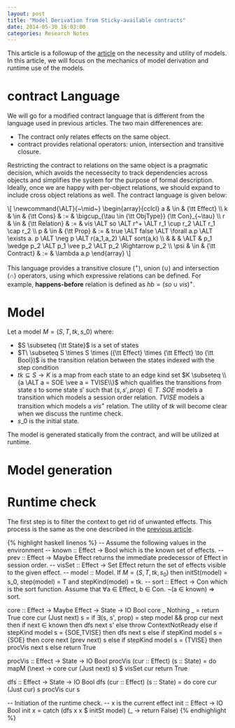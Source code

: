 ```yaml
---
layout: post
title: "Model Derivation from Sticky-available contracts"
date: 2014-05-30 16:03:00
categories: Research Notes
---
```


This article is a followup of the [article][Model] on the necessity and utility
of models. In this article, we will focus on the mechanics of model derivation
and runtime use of the models.

<a name="ctrt"></a>
# contract Language

We will go for a modified contract language that is different from the
language used in previous articles. The two main differenences are:

- The contract only relates effects on the same object.
- contract provides relational operators: union, intersection and
  transitive closure.

Restricting the contract to relations on the same object is a pragmatic
decision, which avoids the necessecity to track dependencies across objects and
simplifies the system for the purpose of formal description. Ideally, once we
are happy with per-object relations, we should expand to include cross object
relations as well. The contract language is given below:

<div>
\[
\newcommand{\ALT}{~\mid~}
\begin{array}{cclcl}
a & \in & {\tt Effect} \\
k & \in & {\tt Cons} & := & \bigcup_{\tau \in {\tt ObjType}} {\tt Con}_{~\tau} \\
r & \in & {\tt Relation} & := & vis \ALT so \ALT r^+ \ALT r_1 \cup r_2 \ALT r_1 \cap r_2 \\
p & \in & {\tt Prop} & := & true \ALT false \ALT \forall a.p \ALT \exists a. p \ALT \neg p \ALT r(a_1,a_2) \ALT sort(a,k) \\
  &		&			 & \ALT & p_1 \wedge p_2 \ALT p_1 \vee p_2 \ALT p_2 \Rightarrow p_2 \\
\psi & \in & {\tt Contract} & := & \lambda a.p
\end{array}
\]
</div>

This language provides a transitive closure ($^+$), union ($\cup$) and
intersection ($\cap$) operators, using which expressive relations can be
defined. For example, **happens-before** relation is defined as $hb = (so \cup
vis)^+$.

# Model

Let a model $M = (S,T,tk,s\_0)$ where:

- $S \subseteq {\tt State}$ is a set of states
- $T\ \subseteq S \times S \times ({\tt Effect} \times {\tt Effect} \to {\tt
  Bool})$ is the transition relation between the states indexed with the step
  condition
- $tk \subseteq S \to K$ is a map from each state to an edge kind set $K
  \subseteq \\{a \ALT a = SOE \vee a = TVISE\\}$ which qualifies the transitions from
  state $s$ to some state $s'$ such that $(s,s',prop) \in T$. $SOE$ models a
  transition which models a session order relation. $TVISE$ models a transition
  which models a $vis^+$ relation. The utility of $tk$ will become clear when
  we discuss the runtime check.
- $s\_0$ is the initial state.

The model is generated statically from the contract, and will be utilized at runtime.

# Model generation

# Runtime check

The first step is to filter the context to get rid of unwanted effects. This
process is the same as the one described in the [previous article][filter].

{% highlight haskell linenos %}
-- Assume the following values in the environment
-- known  :: Effect -> Bool which is the known set of effects.
-- prev   :: Effect -> Maybe Effect returns the immediate predecessor of Effect in session order.
-- visSet :: Effect -> Set Effect return the set of effects visible to the given effect.
-- model  :: Model. If $M = (S,T,tk,s_0)$ then initSt(model) = s_0, step(model) = T and stepKind(model) = tk.
-- sort   :: Effect -> Con which is the sort function. Assume that ∀a ∈ Effect, b ∈ Con. ¬(a ∈ known) => sort.

core :: Effect -> Maybe Effect -> State -> IO Bool
core _ Nothing _ = return True
core cur (Just next) s =
  if ∃(s, s', prop) = step model && prop cur next then
    if next ∈ known then dfs next s'
    else throw ContextNotReady
  else if stepKind model s = {SOE,TVISE} then
    dfs next s
  else if stepKind model s = {SOE} then
    core next (prev next) s
  else if stepKind model s = {TVISE} then
    procVis next s
  else return True

procVis :: Effect -> State -> IO Bool
procVis (cur :: Effect) (s :: State) = do
  mapM (\next -> core cur (Just next) s) $ visSet cur
  return True

dfs :: Effect -> State -> IO Bool
dfs (cur :: Effect) (s :: State) = do
  core cur (Just cur) s
  procVis cur s

-- Initiation of the runtime check.
-- x is the current effect
init :: Effect -> IO Bool
init x =
  catch (dfs x x $ initSt model) (\_ -> return False)
{% endhighlight %}

[Model]: http://multimlton.cs.purdue.edu/mML/Notes/research/notes/2014/05/29/Checking-Coordination-Freedom.html
[filter]: http://multimlton.cs.purdue.edu/mML/Notes/research/notes/2014/05/29/Checking-Coordination-Freedom.html#filter
